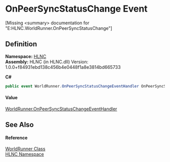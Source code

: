 # OnPeerSyncStatusChange Event


\[Missing &lt;summary&gt; documentation for "E:HLNC.WorldRunner.OnPeerSyncStatusChange"\]



## Definition
**Namespace:** <a href="N_HLNC">HLNC</a>  
**Assembly:** HLNC (in HLNC.dll) Version: 1.0.0+f84931ebd138c456b4e0448f1a8e3814bd665733

**C#**
``` C#
public event WorldRunner.OnPeerSyncStatusChangeEventHandler OnPeerSyncStatusChange
```



#### Value
<a href="T_HLNC_WorldRunner_OnPeerSyncStatusChangeEventHandler">WorldRunner.OnPeerSyncStatusChangeEventHandler</a>

## See Also


#### Reference
<a href="T_HLNC_WorldRunner">WorldRunner Class</a>  
<a href="N_HLNC">HLNC Namespace</a>  
